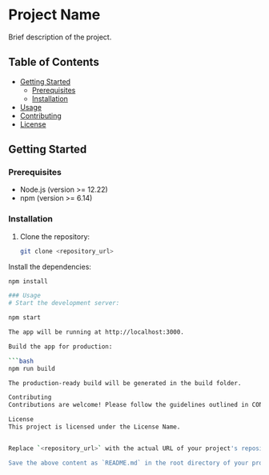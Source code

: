 # Project Name

Brief description of the project.

## Table of Contents

- [Getting Started](#getting-started)
  - [Prerequisites](#prerequisites)
  - [Installation](#installation)
- [Usage](#usage)
- [Contributing](#contributing)
- [License](#license)

## Getting Started

### Prerequisites

- Node.js (version >= 12.22)
- npm (version >= 6.14)

### Installation

1. Clone the repository:

   ```bash
   git clone <repository_url>


Install the dependencies:

```bash
npm install

### Usage
# Start the development server:

npm start

The app will be running at http://localhost:3000.

Build the app for production:

```bash
npm run build

The production-ready build will be generated in the build folder.

Contributing
Contributions are welcome! Please follow the guidelines outlined in CONTRIBUTING.md.

License
This project is licensed under the License Name.


Replace `<repository_url>` with the actual URL of your project's repository, and `<License Name>` with the appropriate license for your project.

Save the above content as `README.md` in the root directory of your project. Commit and push the file to your GitHub repository.
